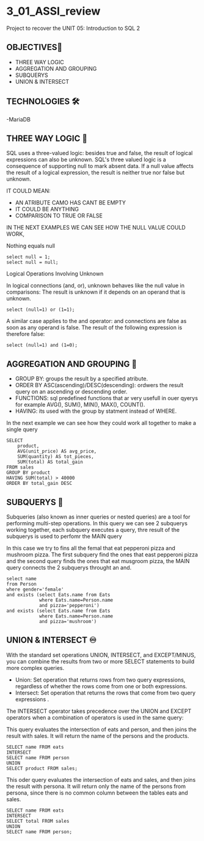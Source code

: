 # 3_01_ASSI_review
Project to recover the UNIT 05: Introduction to SQL 2


## OBJECTIVES🎯

- THREE WAY LOGIC
- AGGREGATION AND GROUPING
- SUBQUERYS
- UNION & INTERSECT 

## TECHNOLOGIES 🛠

-MariaDB 

## THREE WAY LOGIC 🔂

SQL uses a three-valued logic: besides true and false, the result of logical expressions can also be unknown. SQL's three valued logic is a consequence of supporting null to mark absent data. If a null value affects the result of a logical expression, the result is neither true nor false but unknown.

IT COULD MEAN:
  - AN ATRIBUTE CAMO HAS CANT BE EMPTY
  - IT COULD BE ANYTHING
  - COMPARISON TO TRUE OR FALSE

IN THE NEXT EXAMPLES WE CAN SEE HOW THE NULL VALUE COULD WORK, 

Nothing equals null
~~~
select null = 1;
select null = null;
~~~
Logical Operations Involving Unknown

In logical connections (and, or), unknown behaves like the null value in comparisons: The result is unknown if it depends on an operand that is unknown.
~~~
select (null=1) or (1=1);
~~~
A similar case applies to the and operator: and connections are false as soon as any operand is false. The result of the following expression is therefore false:
~~~
select (null=1) and (1=0);
~~~

## AGGREGATION AND GROUPING 🔗

- GROUP BY: groups the result by a specified atribute.
- ORDER BY ASC(ascending)/DESC(descending): ordwers the result query on an ascending or descending order.
- FUNCTIONS: sql predefined functions that ar very usefull in ouer qyerys for example AVG(), SUM(), MIN(), MAX(), COUNT().
- HAVING: its used with the group by statment instead of WHERE.

In the next example we can see how they could work all together to make a single query
~~~
SELECT 
    product,
    AVG(unit_price) AS avg_price,
    SUM(quantity) AS tot_pieces,
    SUM(total) AS total_gain
FROM sales
GROUP BY product
HAVING SUM(total) > 40000
ORDER BY total_gain DESC
~~~

## SUBQUERYS 🔄
Subqueries (also known as inner queries or nested queries) are a tool for performing multi-step operations.
In this query we can see 2 subquerys working together, each subquery executes a query, thre result of the subquerys is used to perfomr the MAIN query
 
In this case we try to fins all the femal that eat pepperoni pizza and mushroom pizza. The first subquery find the ones that east pepperoni pizza and the second query finds the ones that eat musgroom pizza, the MAIN query connects the 2 subquerys throught an and.
~~~
select name
from Person
where gender='female'
and exists (select Eats.name from Eats
            where Eats.name=Person.name
            and pizza='pepperoni')
and exists (select Eats.name from Eats
            where Eats.name=Person.name
            and pizza='mushroom')
~~~

## UNION & INTERSECT ♾

With the standard set operations UNION, INTERSECT, and EXCEPT/MINUS, you can combine the results from two or more SELECT statements to build more complex queries.

- Union: Set operation that returns rows from two query expressions, regardless of whether the rows come from one or both expressions.
- Intersect: Set operation that returns the rows that come from two query expressions .

The INTERSECT operator takes precedence over the UNION and EXCEPT operators when a combination of operators is used in the same query: 

This query evaluates  the intersection of eats  and person, and then joins the result with sales. It will return the name of the persons and the products.
~~~
SELECT name FROM eats
INTERSECT
SELECT name FROM person
UNION
SELECT product FROM sales;
~~~
This oder query evaluates  the intersection of eats  and sales, and then joins the result with persona. It will return only the name of the persons from persona, since there is no common column between the tables eats and sales.
~~~
SELECT name FROM eats
INTERSECT
SELECT total FROM sales
UNION
SELECT name FROM person;
~~~





